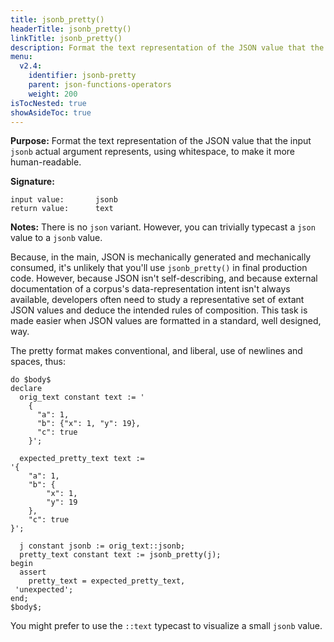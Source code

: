 ```yaml
---
title: jsonb_pretty()
headerTitle: jsonb_pretty()
linkTitle: jsonb_pretty()
description: Format the text representation of the JSON value that the input jsonb actual argument represents, using whitespace, to make it more human-readable.
menu:
  v2.4:
    identifier: jsonb-pretty
    parent: json-functions-operators
    weight: 200
isTocNested: true
showAsideToc: true
---
```


**Purpose:** Format the text representation of the JSON value that the input `jsonb` actual argument represents, using whitespace, to make it more human-readable.

**Signature:**

```
input value:       jsonb
return value:      text
```

**Notes:** There is no `json` variant. However, you can trivially typecast a `json` value to a `jsonb` value.

Because, in the main, JSON is mechanically generated and mechanically consumed, it's unlikely that you'll use `jsonb_pretty()` in final production code. However, because JSON isn't self-describing, and because external documentation of a corpus's data-representation intent isn't always available, developers often need to study a representative set of extant JSON values and deduce the intended rules of composition. This task is made easier when JSON values are formatted in a standard, well designed, way.

The pretty format makes conventional, and liberal, use of newlines and spaces, thus:

```plpgsql
do $body$
declare
  orig_text constant text := '
    {
      "a": 1,
      "b": {"x": 1, "y": 19},
      "c": true
    }';

  expected_pretty_text text :=
'{
    "a": 1,
    "b": {
        "x": 1,
        "y": 19
    },
    "c": true
}';

  j constant jsonb := orig_text::jsonb;
  pretty_text constant text := jsonb_pretty(j);
begin
  assert
    pretty_text = expected_pretty_text,
 'unexpected';
end;
$body$;
```

You might prefer to use the `::text` typecast to visualize a small `jsonb` value.
